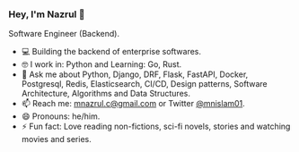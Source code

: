 ### Hey, I'm Nazrul 🤝

Software Engineer (Backend).

- :computer: Building the backend of enterprise softwares.
- 🤓  I work in: Python and Learning: Go, Rust.
- 💬  Ask me about Python, Django, DRF, Flask, FastAPI, Docker, Postgresql, Redis, Elasticsearch, CI/CD, Design patterns, Software Architecture, Algorithms and Data Structures.
- 📫  Reach me: mnazrul.c@gmail.com or Twitter [@mnislam01](twitter.com/mnislam01).
- 😄  Pronouns: he/him.
- ⚡  Fun fact: Love reading non-fictions, sci-fi novels, stories and watching movies and series.
